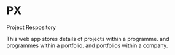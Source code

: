 # PX
Project Respository

This web app stores details of projects within a programme. and programmes within a portfolio. and portfolios within a company.
